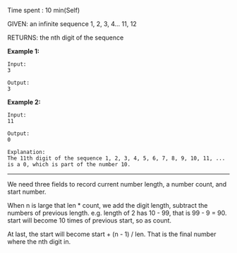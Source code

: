 Time spent : 10 min(Self)

GIVEN: an infinite sequence 1, 2, 3, 4… 11, 12

RETURNS: the nth digit of the sequence



**Example 1:**

```
Input:
3

Output:
3
```

**Example 2:**

```
Input:
11

Output:
0

Explanation:
The 11th digit of the sequence 1, 2, 3, 4, 5, 6, 7, 8, 9, 10, 11, ... is a 0, which is part of the number 10.
```

------

We need three fields to record current number length, a number count, and start number.

When n is large that len * count, we add the digit length, subtract the numbers of previous length. e.g. length of 2 has 10 - 99, that is 99 - 9 = 90. start will become 10 times of previous start, so as count.

At last, the start will become start + (n - 1) / len. That is the final number where the nth digit in.